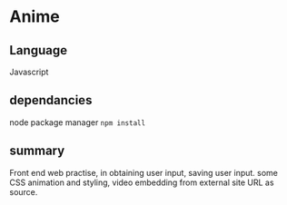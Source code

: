 # Anime

## Language

Javascript

## dependancies

node package manager
`npm install`

## summary

Front end web practise, in obtaining user input, saving user input. some CSS animation and styling, video embedding from external site URL as source.
